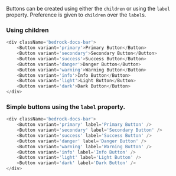 Buttons can be created using either the `children` or
using the `label` property. Preference is given to `children`
over the `label`s.

### Using children

```js
<div className='bedrock-docs-bar'>
    <Button variant='primary'>Primary Button</Button>
    <Button variant='secondary'>Secondary Button</Button>
    <Button variant='success'>Success Button</Button>
    <Button variant='danger'>Danger Button</Button>
    <Button variant='warning'>Warning Button</Button>
    <Button variant='info'>Info Button</Button>
    <Button variant='light'>Light Button</Button>
    <Button variant='dark'>Dark Button</Button>
</div>
```

### Simple buttons using the `label` property.

```js
<div className='bedrock-docs-bar'>
    <Button variant='primary' label='Primary Button' />
    <Button variant='secondary' label='Secondary Button' />
    <Button variant='success' label='Success Button' />
    <Button variant='danger' label='Danger Button' />
    <Button variant='warning' label='Warning Button' />
    <Button variant='info' label='Info Button' />
    <Button variant='light' label='Light Button' />
    <Button variant='dark' label='Dark Button' />
</div>
```

